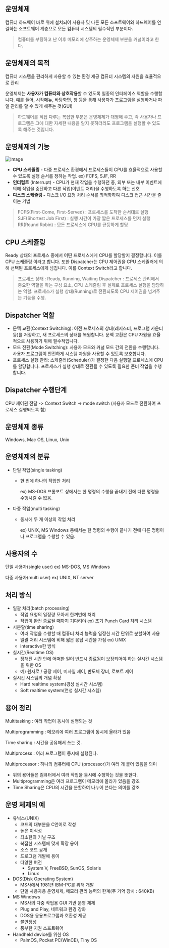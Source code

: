 ## 운영체제
컴퓨터 하드웨어 바로 위에 설치되어 사용자 및 다른 모든 소프트웨어와 하드웨어를 연결하는 소프트웨어 계층으로 모든 컴퓨터 시스템의 필수적인 부분이다.

> 컴퓨터를 부팅하고 난 이후 메모리에 상주하는 운영체제 부분을 커널이라고 한다.

## 운영체제의 목적
컴퓨터 시스템을 편리하게 사용할 수 있는 환경 제공
컴퓨터 시스템의 자원을 효율적으로 관리

운영체제는 **사용자가 컴퓨터와 상호작용**할 수 있도록 일종의 인터페이스 역할을 수행합니다.
예를 들어, 시작메뉴, 바탕화면, 창 등을 통해 사용자가 프로그램을 실행하거나 파일 관리를 할 수 있게 해주는 것(GUI)

> 하드웨어를 직접 다루는 복잡한 부분은 운영체제가 대행해 주고, 각 사용자나 프로그램은 그에 대한 자세한 내용을 알지 못하더라도 프로그램을 실행할 수 있도록 해주는 것입니다.

## 운영체제의 기능
![image](https://github.com/user-attachments/assets/a0b0da38-3aa3-4df5-898a-9b74fe3ef5a5)
- **CPU 스케줄링** - 다중 프로세스 환경에서 프로세스들이 CPU를 효율적으로 사용할 수 있도록 실행 순서를 정하는 작업. ex) FCFS, SJF, RR
- **인터럽트** (Interrupt) - CPU가 현재 작업을 수행하던 중, 외부 또는 내부 이벤트에 의해 작업을 중단하고 다른 작업(이벤트 처리)을 수행하도록 하는 신호
- **디스크 스케줄링 -** 디스크 I/O 요청 처리 순서를 최적화하여 디스크 접근 시간을 줄이는 기법

> FCFS(First-Come, First-Served) : 프로세스를 도착한 순서대로 실행
> SJF(Shortest Job First) : 실행 시간이 가장 짧은 프로세스를 먼저 실행
> RR(Round Robin) : 모든 프로세스에 CPU를 균등하게 할당

## CPU 스케쥴링
Ready 상태의 프로세스 중에서 어떤 프로세스에게 CPU를 할당할지 결정합니다. 이를 CPU 스케줄링 이라고 합니다. 또한 Dispatcher는 CPU 제어권을 CPU 스케줄러에 의해 선택된 프로세스에게 넘깁니다. 이를 Context Switch라고 합니다.

> 프로세스 상태 : Ready, Running, Waiting
> Dispatcher : 프로세스 관리에서 중요한 역할을 하는 구성 요소, CPU 스케줄링 후 실제로 프로세스 실행을 담당하는 역할. 프로세스가 실행 상태(Running)로 전환되도록 CPU 제어권을 넘겨주는 기능을 수행.

## Dispatcher 역할
- 문맥 교환(Context Switching): 이전 프로세스의 상태(레지스터, 프로그램 카운터 등)를 저장하고, 새 프로세스의 상태를 복원합니다. 문맥 교환은 CPU 자원을 효율적으로 사용하기 위해 필수적입니다.
- 모드 전환(Mode Switching): 사용자 모드와 커널 모드 간의 전환을 수행합니다. 사용자 프로그램이 안전하게 시스템 자원을 사용할 수 있도록 보호합니다.
- 프로세스 실행 관리: 스케줄러(Scheduler)가 결정한 다음 실행할 프로세스에 CPU를 할당합니다. 프로세스가 실행 상태로 전환될 수 있도록 필요한 준비 작업을 수행합니다.

## Dispatcher 수행단계
CPU 제어권 전달 -> Context Switch -> mode switch (사용자 모드로 전환하여 프로세스 실행되도록 함)

## 운영체제 종류
Windows, Mac OS, Linux, Unix

## 운영체제의 분류

- 단일 작업(single tasking)
    - 한 번에 하나의 작업만 처리
        
        ex) MS-DOS 프롬포트 상에서는 한 명령의 수행을 끝내기 전에 다른 명령을 수행시킬 수 없음.
        
- 다중 작업(multi tasking)
    - 동시에 두 개 이상의 작업 처리
        
        ex) UNIX, MS Windows 등에서는 한 명령의 수행이 끝나기 전에 다른 명령이나 프로그램을 수행할 수 있음.
        

## 사용자의 수

단일 사용자(single user) ex) MS-DOS, MS Windows

다중 사용자(multi user) ex) UNIX, NT server

## 처리 방식

- 일괄 처리(batch processing)
    - 작업 요청의 일정량 모아서 한꺼번에 처리
    - 작업이 완전 종료될 때까지 기다려야 ex) 초기 Punch Card 처리 시스템
- 시분할(time sharing)
    - 여러 작업을 수행할 때 컴퓨터 처리 능력을 일정한 시간 단위로 분할하여 사용
    - 일괄 처리 시스템에 비해 짧은 응답 시간을 가짐 ex) UNIX
    - interactive한 방식
- 실시간(Realtime OS)
    - 정해진 시간 안에 어떠한 일이 반드시 종료됨이 보장되어야 하는 실시간 시스템을 위한 OS
    - 예) 원자로 / 공장 제어, 미사일 제어, 반도체 장비, 로보트 제어
- 실시간 시스템의 개념 확장
    - Hard realtime system(경성 실시간 시스템)
    - Soft realtime system(연성 실시간 시스템)

## 용어 정리

Multitasking : 여러 작업이 동시에 실행되는 것

Multiprogramming : 메모리에 여러 프로그램이 동시에 올라가 있음

Time sharing : 시간을 공유해서 쓰는 것. 

Multiprocess : 여러 프로그램이 동시에 실행된다.

Multiprocessor : 하나의 컴퓨터에 CPU (processor)가 여러 개 붙어 있음을 의미

- 위의 용어들은 컴퓨터에서 여러 작업을 동시에 수행하는 것을 뜻한다.
- Multiprogramming은 여러 프로그램이 메모리에 올라가 있음을 강조
- Time Sharing은 CPU의 시간을 분할하여 나누어 쓴다는 의미를 강조

## 운영 체제의 예

- 유닉스(UNIX)
    - 코드의 대부분을 C언어로 작성
    - 높은 이식성
    - 최소한의 커널 구조
    - 복잡한 시스템에 맞게 확장 용이
    - 소스 코드 공개
    - 프로그램 개발에 용이
    - 다양한 버전
        - System V, FreeBSD, SunOS, Solaris
        - Linux
- DOS(Disk Operating System)
    - MS사에서 1981년 IBM-PC를 위해 개발
    - 단일 사용자용 운영체제, 메모리 관리 능력의 한계(주 기억 장치 : 640KB)
- MS Windows
    - MS사의 다중 작업용 GUI 기반 운영 체제
    - Plug and Play, 네트워크 환경 강화
    - DOS용 응용프로그램과 호환성 제공
    - 불안정성
    - 풍부한 지원 소프트웨어
- Handheld device를 위한 OS
    - PalmOS, Pocket PC(WinCE), Tiny OS
